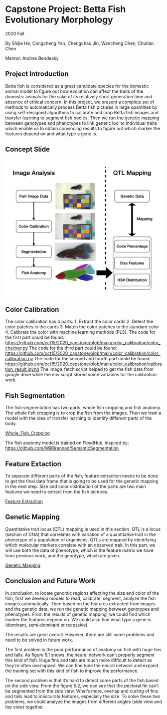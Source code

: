 # Capstone Project: Betta Fish Evolutionary Morphology

2020 Fall

By Shijie He, Congcheng Yan, Chengchao Jin, Wancheng Chen, Chutian Chen

Mentor: Andres Bendesky

## Project Introduction
Betta fish is considered as a great candidate species for the domestic animal model to figure out how evolution can affect the traits of the domestic animals for the sake of its relatively short generation time and absence of ethical concern. In this project, we present a complete set of methods to automatically process Betta fish pictures in large quantities by using self-designed algorithms to calibrate and crop Betta fish images and transfer learning to segment fish bodies. Then we run the genetic mapping between genotypes and phenotypes to link genetic loci to individual traits which enable us to obtain convincing results to figure out which marker the features depend on and what type a gene is.

## Concept Slide
![image](https://github.com/cct15/2020_capstone/blob/main/concept.png)

## Color Calibration
The color calibration has 4 parts: 1. Extract the color cards 2. Detect the color patches in the cards 3. Match the color patches to the standard color 4. Calibrate the color with machine learning methods (PLS).
The code for the first part could be found: https://github.com/cct15/2020_capstone/blob/main/color_calibration/color_checker.py
The code for the third part could be found: https://github.com/cct15/2020_capstone/blob/main/color_calibration/color_calibration.py
The code for the second and fourth part could be found: https://github.com/cct15/2020_capstone/blob/main/color_calibration/calibration_result.ipynb
The image_fetch script helped to get the fish data from google drive while the env script stored some variables for the calibration work.

## Fish Segmentation
The fish segmentation has two parts, whole fish cropping and fish anatomy. The whole fish cropping is to crop the fish from the images. Then we train a model with the idea of transfer learning to identify different parts of the body. 

[Whole_Fish_Cropping](https://github.com/cct15/2020_capstone/blob/main/fish_segmentation/whole_fish_cropping.ipynb)

The fish anatomy model is trained on FloydHub, inspired by: https://github.com/WillBrennan/SemanticSegmentation

## Feature Extaction
To separate different parts of the fish, feature extraction needs to be done to get the final data frame that is going to be used for the genetic mapping in the next step. Size and color distribution of the parts are two main features we need to extract from the fish pictures. 

[Feature Extraction](https://github.com/cct15/2020_capstone/tree/main/feature_extraction)

## Genetic Mapping
Quantitative trait locus (QTL) mapping is used in this section. QTL is a locus (section of DNA) that correlates with variation of a quantitative trait in the phenotype of a population of organisms. QTLs are mapped by identifying which molecular markers correlate with an observed trait. In this part, we will use both the data of phenotype, which is the feature matrix we have from previous work, and the genotype, which are given. 

[Genetic Mapping](https://github.com/cct15/2020_capstone/blob/main/genetic_mapping/qtl.Rmd)

## Conclusion and Future Work
In conclusion, to locate genomic regions affecting the size and color of the fish, first we develop models to read, calibrate, segment, analyze the fish images automatically. Then based on the features extracted from images and the genetic data, we run the genetic mapping between genotypes and phenotypes. From the results of genetic mapping, we could find which marker the features depend on. We could also find what type a gene is (dominant, semi-dominant or recessive).

The results are great overall. However, there are still some problems and need to be solved in future work.

The first problem is the poor performance of anatomy on fish with huge fins and tails. As figure 5.1 shows, the neural network can’t properly segment this kind of fish. Huge fins and tails are much more difficult to detect as they’re often overlapped. We can fine tune the neural network and expand the training set with this kind of fish to improve the performance.

The second problem is that it’s hard to detect some parts of the fish based on the side view. From the figure 5.2, we can see that the pectoral fin can’t be segmented from the side view. What’s more, overlap and curling of fins and tails lead to inaccurate features, especially the size. To solve these two problems, we could analyze the images from different angles (side view and top view) together.
